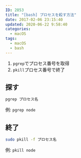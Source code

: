 ```yaml
---
ID: 2853
title: "[bash] プロセスを殺す方法"
date: 2017-02-06 23:15:40
updated: 2020-06-22 9:58:40
categories:
  - macOS
tags:
  - macOS
  - bash
---
```


1. `pgrep`でプロセス番号を取得
1. `pkill`プロセス番号で終了

<!--more-->

## 探す

```bash
pgrep プロセス名
```

例: `pgrep node`

## 終了

```bash
sudo pkill -f プロセス名
```

例: `pkill node`
